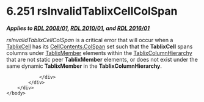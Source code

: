 <html dir="LTR" xmlns:mshelp="http://msdn.microsoft.com/mshelp" xmlns:ddue="http://ddue.schemas.microsoft.com/authoring/2003/5" xmlns:xlink="http://www.w3.org/1999/xlink" xmlns:tool="http://www.microsoft.com/tooltip">
    <head>
        <meta http-equiv="Content-Type" content="text/html; CHARSET=utf-8"></meta>
        <meta name="save" content="history"></meta>
        <title>6.251 rsInvalidTablixCellColSpan</title>
        <xml>
            <mshelp:toctitle title="6.251 rsInvalidTablixCellColSpan"></mshelp:toctitle>
            <mshelp:rltitle title="[MS-RDL]: rsInvalidTablixCellColSpan"></mshelp:rltitle>
            <mshelp:keyword index="A" term="76cdfdf3-61d9-4279-8d6f-6621ea4c7a12"></mshelp:keyword>
            <mshelp:attr name="DCSext.ContentType" value="open specification"></mshelp:attr>
            <mshelp:attr name="AssetID" value="76cdfdf3-61d9-4279-8d6f-6621ea4c7a12"></mshelp:attr>
            <mshelp:attr name="TopicType" value="kbRef"></mshelp:attr>
            <mshelp:attr name="DCSext.Title" value="[MS-RDL]: rsInvalidTablixCellColSpan" />
        </xml>
    </head>
    <body>
        <div id="header">
            <h1 class="heading">6.251 rsInvalidTablixCellColSpan</h1>
        </div>
        <div id="mainSection">
            <div id="mainBody">
                <div id="allHistory" class="saveHistory"></div>
                <div id="sectionSection0" class="section" name="collapseableSection">
                    

<p><b><i>Applies to </i></b><a href="1e855f94-4617-47e4-b89e-0856c6cb420f.htm"><b><i>RDL 2008/01</i></b></a><b><i>,
</i></b><a href="3428e690-a348-4ec7-8a6a-8efb42d2cdee.htm"><b><i>RDL 2010/01</i></b></a><b><i>,
and </i></b><a href="52ce3983-2bfc-4e72-9359-42aaf5fe4509.htm"><b><i>RDL 2016/01</i></b></a></p>

<p><i>rsInvalidTablixCellColSpan</i> is a critical error that
will occur when a <a href="33258f80-fa42-4baf-abd5-ded34ffbbc61.htm">TablixCell</a>
has its <a href="3ffb0387-2dd7-4b21-b36d-6df8fd0a0887.htm">CellContents.ColSpan</a>
set such that the <b>TablixCell</b> spans columns under <a href="1d8a9691-b173-4e24-9ea9-1f486bc824fd.htm">TablixMember</a> elements
within the <a href="4f5c9261-6652-41b2-81cc-3f6423ce0dbb.htm">TablixColumnHierarchy</a>
that are not static peer <b>TablixMember</b> elements, or does not exist under
the same dynamic <b>TablixMember</b> in the <b>TablixColumnHierarchy</b>.</p>


                </div>
            </div>
        </div>
    </body>
</html>